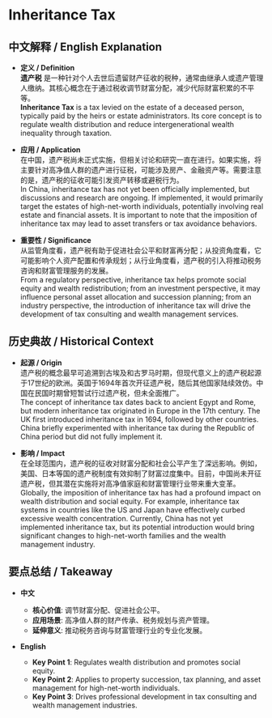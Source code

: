 # Inheritance Tax

## 中文解释 / English Explanation

* **定义 / Definition**  
  **遗产税** 是一种针对个人去世后遗留财产征收的税种，通常由继承人或遗产管理人缴纳。其核心概念在于通过税收调节财富分配，减少代际财富积累的不平等。  
  **Inheritance Tax** is a tax levied on the estate of a deceased person, typically paid by the heirs or estate administrators. Its core concept is to regulate wealth distribution and reduce intergenerational wealth inequality through taxation.

* **应用 / Application**  
  在中国，遗产税尚未正式实施，但相关讨论和研究一直在进行。如果实施，将主要针对高净值人群的遗产进行征税，可能涉及房产、金融资产等。需要注意的是，遗产税的征收可能引发资产转移或避税行为。  
  In China, inheritance tax has not yet been officially implemented, but discussions and research are ongoing. If implemented, it would primarily target the estates of high-net-worth individuals, potentially involving real estate and financial assets. It is important to note that the imposition of inheritance tax may lead to asset transfers or tax avoidance behaviors.

* **重要性 / Significance**  
  从监管角度看，遗产税有助于促进社会公平和财富再分配；从投资角度看，它可能影响个人资产配置和传承规划；从行业角度看，遗产税的引入将推动税务咨询和财富管理服务的发展。  
  From a regulatory perspective, inheritance tax helps promote social equity and wealth redistribution; from an investment perspective, it may influence personal asset allocation and succession planning; from an industry perspective, the introduction of inheritance tax will drive the development of tax consulting and wealth management services.

## 历史典故 / Historical Context

* **起源 / Origin**  
  遗产税的概念最早可追溯到古埃及和古罗马时期，但现代意义上的遗产税起源于17世纪的欧洲。英国于1694年首次开征遗产税，随后其他国家陆续效仿。中国在民国时期曾短暂试行过遗产税，但未全面推广。  
  The concept of inheritance tax dates back to ancient Egypt and Rome, but modern inheritance tax originated in Europe in the 17th century. The UK first introduced inheritance tax in 1694, followed by other countries. China briefly experimented with inheritance tax during the Republic of China period but did not fully implement it.

* **影响 / Impact**  
  在全球范围内，遗产税的征收对财富分配和社会公平产生了深远影响。例如，美国、日本等国的遗产税制度有效抑制了财富过度集中。目前，中国尚未开征遗产税，但其潜在实施将对高净值家庭和财富管理行业带来重大变革。  
  Globally, the imposition of inheritance tax has had a profound impact on wealth distribution and social equity. For example, inheritance tax systems in countries like the US and Japan have effectively curbed excessive wealth concentration. Currently, China has not yet implemented inheritance tax, but its potential introduction would bring significant changes to high-net-worth families and the wealth management industry.

## 要点总结 / Takeaway

* **中文**  
  - **核心价值**: 调节财富分配、促进社会公平。  
  - **应用场景**: 高净值人群的财产传承、税务规划与资产管理。  
  - **延伸意义**: 推动税务咨询与财富管理行业的专业化发展。

* **English**  
  - **Key Point 1**: Regulates wealth distribution and promotes social equity.  
  - **Key Point 2**: Applies to property succession, tax planning, and asset management for high-net-worth individuals.  
  - **Key Point 3**: Drives professional development in tax consulting and wealth management industries.